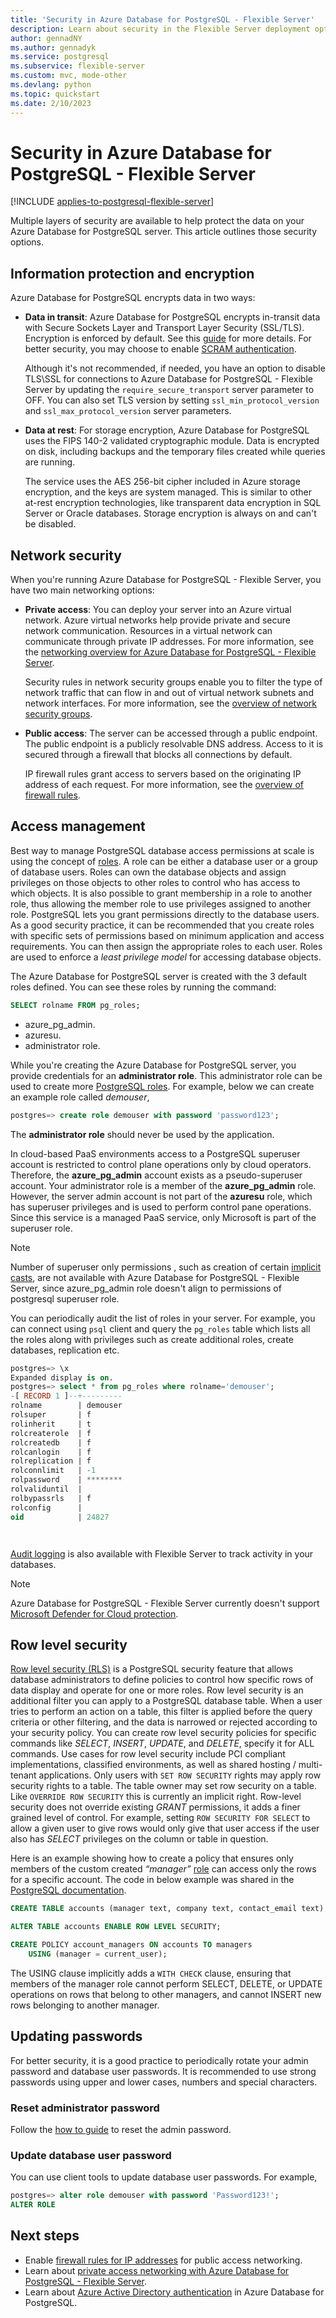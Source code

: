 ```yaml
---
title: 'Security in Azure Database for PostgreSQL - Flexible Server'
description: Learn about security in the Flexible Server deployment option for Azure Database for PostgreSQL.
author: gennadNY
ms.author: gennadyk
ms.service: postgresql
ms.subservice: flexible-server
ms.custom: mvc, mode-other
ms.devlang: python
ms.topic: quickstart
ms.date: 2/10/2023
---
```



# Security in Azure Database for PostgreSQL - Flexible Server

[!INCLUDE [applies-to-postgresql-flexible-server](../includes/applies-to-postgresql-flexible-server.md)]

Multiple layers of security are available to help protect the data on your Azure Database for PostgreSQL server. This article outlines those security options.

## Information protection and encryption

Azure Database for PostgreSQL encrypts data in two ways:

- **Data in transit**: Azure Database for PostgreSQL encrypts in-transit data with Secure Sockets Layer and Transport Layer Security (SSL/TLS). Encryption is enforced by default. See this [guide](how-to-connect-tls-ssl.md) for more details. For better security, you may choose to enable [SCRAM authentication](how-to-connect-scram.md).

   Although it's not recommended, if needed, you have an option to disable TLS\SSL for connections to Azure Database for PostgreSQL - Flexible Server by updating  the `require_secure_transport` server parameter to OFF. You can also set TLS version by setting `ssl_min_protocol_version` and `ssl_max_protocol_version` server parameters.


- **Data at rest**: For storage encryption, Azure Database for PostgreSQL uses the FIPS 140-2 validated cryptographic module. Data is encrypted on disk, including backups and the temporary files created while queries are running. 

  The service uses the AES 256-bit cipher included in Azure storage encryption, and the keys are system managed. This is similar to other at-rest encryption technologies, like transparent data encryption in SQL Server or Oracle databases. Storage encryption is always on and can't be disabled.


## Network security

When you're running Azure Database for PostgreSQL - Flexible Server, you have two main networking options:

- **Private access**: You can deploy your server into an Azure virtual network. Azure virtual networks help provide private and secure network communication. Resources in a virtual network can communicate through private IP addresses. For more information, see the [networking overview for Azure Database for PostgreSQL - Flexible Server](concepts-networking.md).

  Security rules in network security groups enable you to filter the type of network traffic that can flow in and out of virtual network subnets and network interfaces. For more information, see the [overview of network security groups](../../virtual-network/network-security-groups-overview.md).

- **Public access**: The server can be accessed through a public endpoint. The public endpoint is a publicly resolvable DNS address. Access to it is secured through a firewall that blocks all connections by default. 

  IP firewall rules grant access to servers based on the originating IP address of each request. For more information, see the [overview of firewall rules](concepts-firewall-rules.md).

## Access management

Best way to manage PostgreSQL database access permissions at scale is using the concept of [roles](https://www.postgresql.org/docs/current/user-manag.html). A role can be either a database user or a group of database users.  Roles can own the database objects and assign privileges on those objects to other roles to control who has access to which objects. It is also possible to grant membership in a role to another role, thus allowing the member role to use privileges assigned to another role.
PostgreSQL lets you grant permissions directly to the database users. As a good security practice, it can be recommended that you create roles with specific sets of permissions based on minimum application and access requirements. You can then assign the appropriate roles to each user.  Roles are used to enforce a *least privilege model* for accessing database objects.

The Azure Database for PostgreSQL server is created with the 3 default roles defined. You can see these roles by running the command: 
```sql
SELECT rolname FROM pg_roles;
```
* azure_pg_admin.
* azuresu.
* administrator role.

While you're creating the Azure Database for PostgreSQL server, you provide credentials for an **administrator role**. This administrator role can be used to create more [PostgreSQL roles](https://www.postgresql.org/docs/current/user-manag.html). 
For example, below we can create an example role called *demouser*,

```SQL
postgres=> create role demouser with password 'password123';
```
The **administrator role** should never be used by the application.

In cloud-based PaaS environments access to a PostgreSQL superuser account is restricted to control plane operations only by cloud operators. Therefore, the **azure_pg_admin** account exists as a pseudo-superuser account. Your administrator role is a member of the **azure_pg_admin** role. 
However, the server admin account is not part of the **azuresu** role, which has superuser privileges and is used to perform control pane operations. Since this service is a managed PaaS service, only Microsoft is part of the superuser role.

> [!NOTE]
> Number of superuser only permissions , such as creation of certain [implicit casts](https://www.postgresql.org/docs/current/sql-createcast.html), are not available with Azure Database for PostgreSQL - Flexible Server, since azure_pg_admin role doesn't align to permissions of postgresql superuser role. 

You can periodically audit the list of roles in your server. For example, you can connect using `psql` client and query the `pg_roles` table which lists all the roles along with privileges such as create additional roles, create databases, replication etc. 

```SQL
postgres=> \x
Expanded display is on.
postgres=> select * from pg_roles where rolname='demouser';
-[ RECORD 1 ]--+---------
rolname        | demouser
rolsuper       | f
rolinherit     | t
rolcreaterole  | f
rolcreatedb    | f
rolcanlogin    | f
rolreplication | f
rolconnlimit   | -1
rolpassword    | ********
rolvaliduntil  |
rolbypassrls   | f
rolconfig      |
oid            | 24827




```

[Audit logging](concepts-audit.md) is also available with Flexible Server to track activity in your databases. 

> [!NOTE]
> Azure Database for PostgreSQL - Flexible Server currently doesn't support [Microsoft Defender for Cloud protection](../../security-center/azure-defender.md). 


## Row  level security

[Row level security (RLS)](https://www.postgresql.org/docs/current/ddl-rowsecurity.html) is a PostgreSQL security feature that allows database administrators to define policies to control how specific rows of data display and operate for one or more roles.  Row level security is an additional filter you can apply to a PostgreSQL database table. When a user tries to perform an action on a table, this filter is applied before the query criteria or other filtering, and the data is narrowed or rejected according to your security policy. You can create row level security policies for specific commands like *SELECT*, *INSERT*, *UPDATE*, and *DELETE*, specify it for ALL commands. Use cases for row level security include PCI compliant implementations, classified environments, as well as shared hosting / multi-tenant applications. 
Only users with `SET ROW SECURITY` rights may apply row security rights to a table. The table owner may set row security on a table. Like `OVERRIDE ROW SECURITY` this is currently an implicit right. Row-level security does not override existing *GRANT* permissions, it adds a finer grained level of control. For example, setting `ROW SECURITY FOR SELECT` to allow a given user to give rows would only give that user access if the user also has *SELECT* privileges on the column or table in question.

Here is an example showing how to create a policy that ensures only members of the custom created *“manager”* [role](#access-management) can access only the rows for a specific account. The code in below example was shared in the [PostgreSQL documentation](https://www.postgresql.org/docs/current/ddl-rowsecurity.html).

```sql
CREATE TABLE accounts (manager text, company text, contact_email text);

ALTER TABLE accounts ENABLE ROW LEVEL SECURITY;

CREATE POLICY account_managers ON accounts TO managers
    USING (manager = current_user);
```
The USING clause implicitly adds a `WITH CHECK` clause, ensuring that members of the manager role cannot perform SELECT, DELETE, or UPDATE operations on rows that belong to other managers, and cannot INSERT new rows belonging to another manager.

## Updating passwords

For better security, it is a good practice to periodically rotate your admin password and database user passwords. It is recommended to use strong passwords using upper and lower cases, numbers and special characters.

### Reset administrator password

Follow the [how to guide](./how-to-manage-server-portal.md#reset-admin-password) to reset the admin password.

### Update database user password

You can use client tools to update database user passwords. 
For example,
```SQL
postgres=> alter role demouser with password 'Password123!';
ALTER ROLE
```
## Next steps
- Enable [firewall rules for IP addresses](concepts-firewall-rules.md) for public access networking.
- Learn about [private access networking with Azure Database for PostgreSQL - Flexible Server](concepts-networking.md).
- Learn about [Azure Active Directory authentication](../concepts-aad-authentication.md) in Azure Database for PostgreSQL.
